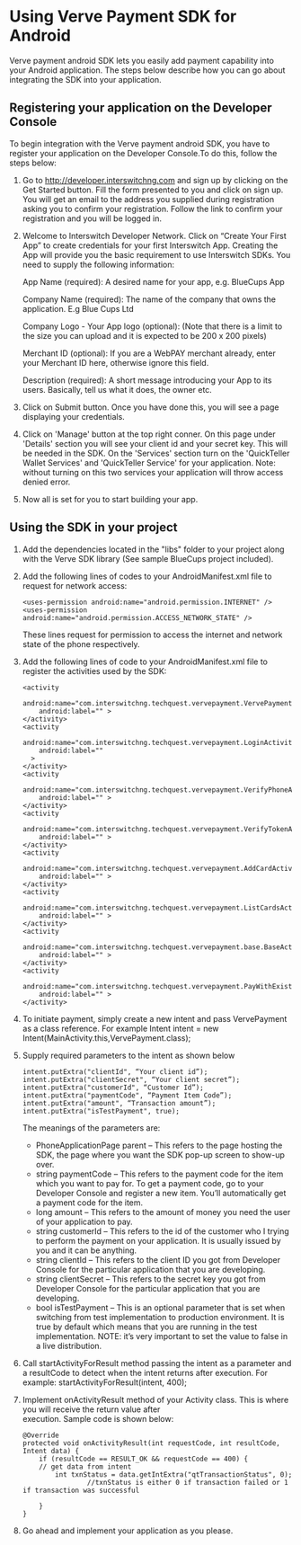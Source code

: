Using Verve Payment SDK for Android
================================================================

Verve payment android SDK lets you easily add payment capability into your Android application. The steps below describe how you can go about integrating the SDK into your application.

Registering your application on the Developer Console
----------------------------------------------------

To begin integration with the Verve payment android SDK, you have to register your application on the Developer Console.To do this, follow the steps below:

1.	Go to http://developer.interswitchng.com and sign up by clicking on the Get Started button. Fill the form presented 	to you and click on sign up. You will get an email to the address you supplied during registration asking you to 		confirm your registration. Follow the link to confirm your registration and you will be logged in.

2.	Welcome to Interswitch Developer Network. Click on “Create Your First App” to create credentials for your first 		Interswitch App. Creating the App will provide you the basic requirement to use Interswitch SDKs. You need to 			supply the following information:

	App Name (required): A desired name for your app, e.g. BlueCups App
	
	Company Name (required): The name of the company that owns the application. E.g Blue Cups Ltd
	
	Company Logo - Your App logo (optional): (Note that there is a limit to the size you can upload and it is expected to be 200 x 200 pixels)
	
	Merchant ID (optional): If you are a WebPAY merchant already, enter your Merchant ID here, otherwise ignore this field.
	
	Description (required): A short message introducing your App to its users. Basically, tell us what it does, the owner etc.	
	
3.	Click on Submit button. Once you have done this, you will see a page displaying your credentials.

4.	Click on 'Manage' button at the top right conner. On this page under 'Details' section you will see your client id and your secret key. This will be needed in the SDK. On the 'Services' section turn on the 'QuickTeller Wallet Services' and 'QuickTeller Service' for your application. Note: without turning on this two services your application will throw access denied error.  

5.	Now all is set for you to start building your app.



Using the SDK in your project
-----------------------------

1. 	Add the dependencies located in the "libs" folder to your project along with the Verve SDK library (See sample BlueCups project included).
	
2. 	Add the following lines of codes to your AndroidManifest.xml file to request for network access: 

        <uses-permission android:name="android.permission.INTERNET" />
        <uses-permission android:name="android.permission.ACCESS_NETWORK_STATE" />

   	These lines request for permission to access the internet and network state of the phone respectively.   	
	
3. 	Add the following lines of code to your AndroidManifest.xml file to register the activities used by the SDK:

        <activity
            android:name="com.interswitchng.techquest.vervepayment.VervePayment"
            android:label="" >
        </activity>
        <activity
            android:name="com.interswitchng.techquest.vervepayment.LoginActivity"
            android:label=""
          >
        </activity>
        <activity
            android:name="com.interswitchng.techquest.vervepayment.VerifyPhoneActivity"
            android:label="" >
        </activity>
        <activity
            android:name="com.interswitchng.techquest.vervepayment.VerifyTokenActivity"
            android:label="" >
        </activity>
        <activity
            android:name="com.interswitchng.techquest.vervepayment.AddCardActivity"
            android:label="" >
        </activity>
        <activity
            android:name="com.interswitchng.techquest.vervepayment.ListCardsActivity"
            android:label="" >
        </activity>
        <activity
            android:name="com.interswitchng.techquest.vervepayment.base.BaseActivity"
            android:label="" >
        </activity>
        <activity
            android:name="com.interswitchng.techquest.vervepayment.PayWithExistingCardActivity"
            android:label="" >
        </activity>


4. 	To initiate payment, simply create a new intent and pass VervePayment as a class reference. For example
		Intent intent = new Intent(MainActivity.this,VervePayment.class);

5. 	Supply required parameters to the intent as shown below

        intent.putExtra("clientId", “Your client id”);
		intent.putExtra("clientSecret", “Your client secret”);
		intent.putExtra("customerId", “Customer Id”);
		intent.putExtra("paymentCode", “Payment Item Code”);
		intent.putExtra("amount", “Transaction amount”); 
        intent.putExtra("isTestPayment", true);

	The meanings of the parameters are:

	+ PhoneApplicationPage parent – This refers to the page hosting the SDK, the page where you want the SDK pop-up screen to show-up over.
	+ string paymentCode – This refers to the payment code for the item which you want to pay for. To get a payment code, go to your Developer Console and register a new item. You’ll automatically get a payment code for the item.
	+ long amount – This refers to the amount of money you need the user of your application to pay.
	+ string customerId – This refers to the id of the customer who I trying to perform the payment on your application. It is usually issued by you and it can be anything.
	+ string clientId – This refers to the client ID you got from Developer Console for the particular application that you are developing.
	+ string clientSecret – This refers to the secret key you got from Developer Console for the particular application that you are developing.
	+ bool isTestPayment – This is an optional parameter that is set when switching from test implementation to production environment. It is true by default which means that you are running in the test implementation. NOTE: it’s very important to set the value to false in a live distribution.
	
	
6.	Call startActivityForResult method passing the intent as a parameter and a resultCode to detect when the intent	returns after execution.
   	For example:
   		startActivityForResult(intent, 400);
						
7.	Implement onActivityResult method of your Activity class. This is where you will receive the return value after  
    execution. Sample code is shown below:
    
    	@Override
		protected void onActivityResult(int requestCode, int resultCode, Intent data) {
			if (resultCode == RESULT_OK && requestCode == 400) {
			// get data from intent
				int txnStatus = data.getIntExtra("qtTransactionStatus", 0);
                        //txnStatus is either 0 if transaction failed or 1 if transaction was successful
 
			}
		}

8.	Go ahead and implement your application as you please.